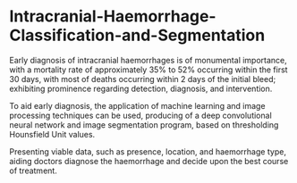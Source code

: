 # Intracranial-Haemorrhage-Classification-and-Segmentation

Early diagnosis of intracranial haemorrhages is of monumental importance, with a mortality rate of 
approximately 35% to 52% occurring within the first 30 days, with most of deaths occurring within 
2 days of the initial bleed; exhibiting prominence regarding detection, diagnosis, and intervention. 

To aid early diagnosis, the application of machine learning and image processing techniques can be used, 
producing of a deep convolutional neural network and image segmentation program, based on 
thresholding Hounsfield Unit values. 

Presenting viable data, such as presence, location, and haemorrhage type, aiding doctors diagnose 
the haemorrhage and decide upon the best course of treatment.
